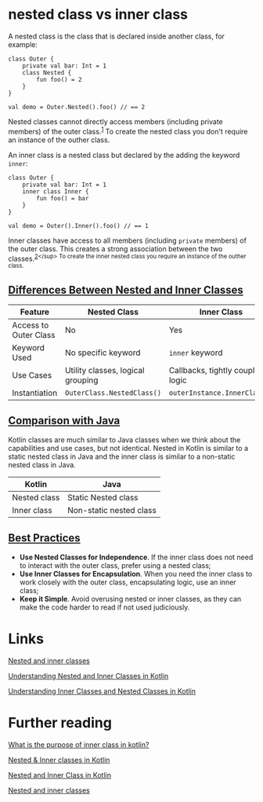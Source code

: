# nested class vs inner class
A nested class is the class that is declared inside another class, for example:
```
class Outer {
    private val bar: Int = 1
    class Nested {
        fun foo() = 2
    }
}

val demo = Outer.Nested().foo() // == 2
```
Nested classes cannot directly access members (including private members) of the outer class.<sup>[1](https://medium.com/@sandeepkella23/understanding-nested-and-inner-classes-in-kotlin-ae1c4d699053#:~:text=No%20access%20to%20outer%20class%20members%3A%20Nested%20classes%20cannot%20directly%20access%20members%20(including%20private%20members)%20of%20the%20outer%20class)</sup> To create the nested class you don't require an instance of the outher class.

An inner class is a nested class but declared by the adding the keyword `inner`:
```
class Outer {
    private val bar: Int = 1
    inner class Inner {
        fun foo() = bar
    }
}

val demo = Outer().Inner().foo() // == 1
```
Inner classes have access to all members (including `private` members) of the outer class. This creates a strong association between the two classes.<sup>[2](https://medium.com/@sandeepkella23/understanding-nested-and-inner-classes-in-kotlin-ae1c4d699053#:~:text=Inner%20classes%20have%20access%20to%20all%20members%20(including%20private%20members)%20of%20the%20outer%20class.%20This%20creates%20a%20strong%20association%20between%20the%20two%20classes.)</sup> To create the inner nested class you require an instance of the outher class.

## [Differences Between Nested and Inner Classes](https://blog.evanemran.info/understanding-inner-classes-and-nested-classes-in-kotlin#:~:text=3.-,Differences%20Between%20Nested%20and%20Inner%20Classes,-Understanding%20the%20differences)
| Feature |  Nested Class  | 	Inner Class  |
|---|---|---|
| Access to Outer Class	 | No |  Yes  |
| Keyword Used	  |  No specific keyword  | `inner` keyword  |
| Use Cases  | Utility classes, logical grouping  | Callbacks, tightly coupled logic  |
| Instantiation  | `OuterClass.NestedClass()`  | `outerInstance.InnerClass()`  |

## [Comparison with Java](https://www.geeksforgeeks.org/kotlin-nested-class-and-inner-class/#:~:text=Comparison%20with%20Java)
Kotlin classes are much similar to Java classes when we think about the capabilities and use cases, but not identical. Nested in Kotlin is similar to a static nested class in Java and the inner class is similar to a non-static nested class in Java.  

| Kotlin | Java |
|---|---|
| Nested class | Static Nested class  |
| Inner class  | Non-static nested class |

## [Best Practices](https://blog.evanemran.info/understanding-inner-classes-and-nested-classes-in-kotlin#:~:text=4.-,Best%20Practices,-Use%20Nested%20Classes)
- **Use Nested Classes for Independence**. If the inner class does not need to interact with the outer class, prefer using a nested class;
- **Use Inner Classes for Encapsulation**. When you need the inner class to work closely with the outer class, encapsulating logic, use an inner class;
- **Keep it Simple**. Avoid overusing nested or inner classes, as they can make the code harder to read if not used judiciously.

# Links
[Nested and inner classes﻿](https://kotlinlang.org/docs/nested-classes.html)

[Understanding Nested and Inner Classes in Kotlin](https://medium.com/@sandeepkella23/understanding-nested-and-inner-classes-in-kotlin-ae1c4d699053)

[Understanding Inner Classes and Nested Classes in Kotlin](https://blog.evanemran.info/understanding-inner-classes-and-nested-classes-in-kotlin)

# Further reading
[What is the purpose of inner class in kotlin?](https://stackoverflow.com/questions/59436139/what-is-the-purpose-of-inner-class-in-kotlin)

[Nested & Inner classes in Kotlin](https://towardsdev.com/nested-inner-classes-in-kotlin-d8620d198602)

[Nested and Inner Class in Kotlin](https://www.scaler.com/topics/kotlin/nested-and-inner-class-in-kotlin/)

[Nested and inner classes](https://www.kotlinprimer.com/classes-what-we-know-from-java/miscellaneous/nested-and-inner-classes/)
